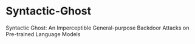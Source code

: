# Syntactic-Ghost
Syntactic Ghost: An Imperceptible General-purpose Backdoor Attacks on Pre-trained Language Models
